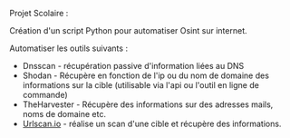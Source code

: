 Projet Scolaire :

Création d'un script Python pour automatiser Osint sur internet.

Automatiser les outils suivants :
- Dnsscan - récupération passive d'information liées au DNS
- Shodan - Récupère  en fonction de l'ip ou du nom de domaine des informations sur la cible (utilisable via
l'api ou l'outil en ligne de commande)
- TheHarvester - Récupère des informations sur des adresses mails, noms de domaine etc.
- [Urlscan.io](https://urlscan.io/docs/api/) - réalise un scan d'une cible et récupère des informations.
